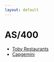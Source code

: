 ```yaml
---
layout: default
---
```

# AS/400
* [Toby Restaurants](/assignments/Toby%20Restaurants.html)
* [Capgemini](/assignments/Capgemini.html)
